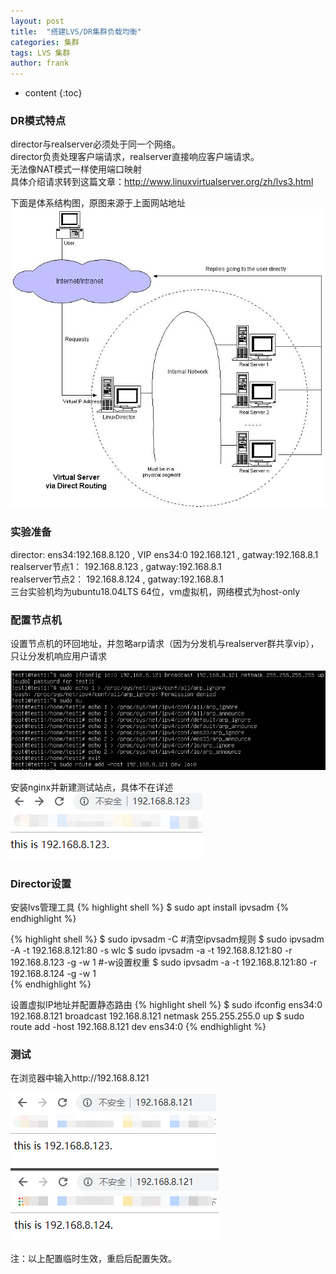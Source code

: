 ```yaml
---
layout: post
title:  "搭建LVS/DR集群负载均衡"
categories: 集群
tags: LVS 集群
author: frank
---
```


* content
{:toc}


### DR模式特点
director与realserver必须处于同一个网络。  
director负责处理客户端请求，realserver直接响应客户端请求。  
无法像NAT模式一样使用端口映射    
具体介绍请求转到这篇文章：http://www.linuxvirtualserver.org/zh/lvs3.html

下面是体系结构图，原图来源于上面网站地址  
![图片1](/assets/images/2019-07-02/3.png)

### 实验准备
director: ens34:192.168.8.120 , VIP ens34:0 192.168.121 , gatway:192.168.8.1  
realserver节点1： 192.168.8.123 , gatway:192.168.8.1  
realserver节点2： 192.168.8.124 , gatway:192.168.8.1  
三台实验机均为ubuntu18.04LTS 64位，vm虚拟机，网络模式为host-only

### 配置节点机
设置节点机的环回地址，并忽略arp请求（因为分发机与realserver群共享vip），只让分发机响应用户请求  

![图片1](/assets/images/2019-07-02/1.png)

安装nginx并新建测试站点，具体不在详述  
![图片2](/assets/images/2019-07-02/2.png)


### Director设置
安装lvs管理工具
{% highlight shell  %}
$ sudo apt install ipvsadm
{% endhighlight %}

{% highlight shell  %}
$ sudo ipvsadm -C      #清空ipvsadm规则
$ sudo ipvsadm -A -t 192.168.8.121:80 -s wlc
$ sudo ipvsadm -a -t 192.168.8.121:80 -r 192.168.8.123 -g  -w 1   #-w设置权重
$ sudo ipvsadm -a -t 192.168.8.121:80 -r 192.168.8.124 -g  -w 1   
{% endhighlight %}

设置虚拟IP地址并配置静态路由
{% highlight shell  %}
$ sudo ifconfig ens34:0 192.168.8.121 broadcast 192.168.8.121 netmask 255.255.255.0 up
$ sudo route add -host 192.168.8.121 dev ens34:0
{% endhighlight %}

### 测试
在浏览器中输入http://192.168.8.121

![图片3](/assets/images/2019-07-02/4.png)
![图片4](/assets/images/2019-07-02/5.png)

注：以上配置临时生效，重启后配置失效。
